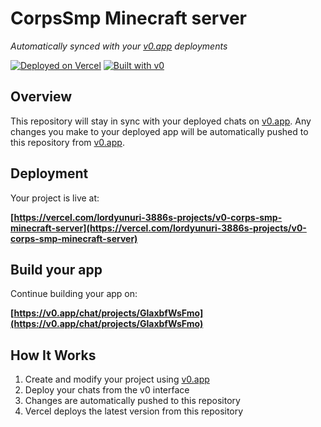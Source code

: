 # CorpsSmp Minecraft server

*Automatically synced with your [v0.app](https://v0.app) deployments*

[![Deployed on Vercel](https://img.shields.io/badge/Deployed%20on-Vercel-black?style=for-the-badge&logo=vercel)](https://vercel.com/lordyunuri-3886s-projects/v0-corps-smp-minecraft-server)
[![Built with v0](https://img.shields.io/badge/Built%20with-v0.app-black?style=for-the-badge)](https://v0.app/chat/projects/GlaxbfWsFmo)

## Overview

This repository will stay in sync with your deployed chats on [v0.app](https://v0.app).
Any changes you make to your deployed app will be automatically pushed to this repository from [v0.app](https://v0.app).

## Deployment

Your project is live at:

**[https://vercel.com/lordyunuri-3886s-projects/v0-corps-smp-minecraft-server](https://vercel.com/lordyunuri-3886s-projects/v0-corps-smp-minecraft-server)**

## Build your app

Continue building your app on:

**[https://v0.app/chat/projects/GlaxbfWsFmo](https://v0.app/chat/projects/GlaxbfWsFmo)**

## How It Works

1. Create and modify your project using [v0.app](https://v0.app)
2. Deploy your chats from the v0 interface
3. Changes are automatically pushed to this repository
4. Vercel deploys the latest version from this repository
